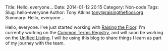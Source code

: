 Title: Hello, everyone...
Date: 2014-01-12 20:15
Category: Non-code
Tags:
Slug: hello-everyone
Author: Tony Atkins <tony@raisingthefloor.org>
Summary: Hello, everyone...

Hello, everyone.  I've just started working with [Raising the Floor](http://raisingthefloor.org/ "Raising the Floor").  I'm currently working on the [Common Terms Registry](http://wiki.gpii.net/index.php/Common_Terms_Registry "Common Terms Registry"), and will soon be working on the [Unified Listing](http://wiki.gpii.net/index.php/Unified_Listing "Unified Listing").  I will be using this blog to share things I learn as part of my journey with the team.
